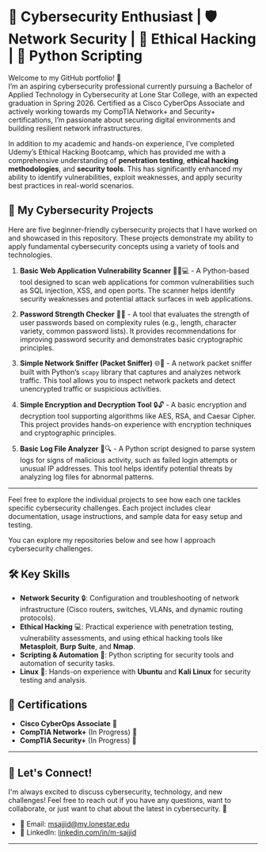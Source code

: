 # 🚀 Cybersecurity Enthusiast | 🛡️ Network Security | 🔐 Ethical Hacking | 🐍 Python Scripting

Welcome to my GitHub portfolio! 👋  
I’m an aspiring cybersecurity professional currently pursuing a Bachelor of Applied Technology in Cybersecurity at Lone Star College, with an expected graduation in Spring 2026. Certified as a Cisco CyberOps Associate and actively working towards my CompTIA Network+ and Security+ certifications, I’m passionate about securing digital environments and building resilient network infrastructures.

In addition to my academic and hands-on experience, I’ve completed Udemy’s Ethical Hacking Bootcamp, which has provided me with a comprehensive understanding of **penetration testing**, **ethical hacking methodologies**, and **security tools**. This has significantly enhanced my ability to identify vulnerabilities, exploit weaknesses, and apply security best practices in real-world scenarios.

## 📂 My Cybersecurity Projects


Here are five beginner-friendly cybersecurity projects that I have worked on and showcased in this repository. These projects demonstrate my ability to apply fundamental cybersecurity concepts using a variety of tools and technologies.

1. **Basic Web Application Vulnerability Scanner** 🕵️‍♂️💻 - A Python-based tool designed to scan web applications for common vulnerabilities such as SQL injection, XSS, and open ports. The scanner helps identify security weaknesses and potential attack surfaces in web applications.

2. **Password Strength Checker** 🔐🔑 - A tool that evaluates the strength of user passwords based on complexity rules (e.g., length, character variety, common password lists). It provides recommendations for improving password security and demonstrates basic cryptographic principles.

3. **Simple Network Sniffer (Packet Sniffer)** 🌐📡 - A network packet sniffer built with Python’s `scapy` library that captures and analyzes network traffic. This tool allows you to inspect network packets and detect unencrypted traffic or suspicious activities.

4. **Simple Encryption and Decryption Tool** 🔒🔓 - A basic encryption and decryption tool supporting algorithms like AES, RSA, and Caesar Cipher. This project provides hands-on experience with encryption techniques and cryptographic principles.

5. **Basic Log File Analyzer** 📜🔍 - A Python script designed to parse system logs for signs of malicious activity, such as failed login attempts or unusual IP addresses. This tool helps identify potential threats by analyzing log files for abnormal patterns.


---

Feel free to explore the individual projects to see how each one tackles specific cybersecurity challenges. Each project includes clear documentation, usage instructions, and sample data for easy setup and testing.


You can explore my repositories below and see how I approach cybersecurity challenges.

## 🛠️ Key Skills

- **Network Security** 🔒: Configuration and troubleshooting of network infrastructure (Cisco routers, switches, VLANs, and dynamic routing protocols).
- **Ethical Hacking** 💻: Practical experience with penetration testing, vulnerability assessments, and using ethical hacking tools like **Metasploit**, **Burp Suite**, and **Nmap**.
- **Scripting & Automation** 🤖: Python scripting for security tools and automation of security tasks.
- **Linux** 🐧: Hands-on experience with **Ubuntu** and **Kali Linux** for security testing and analysis.

## 🏅 Certifications

- **Cisco CyberOps Associate** 📜
- **CompTIA Network+** (In Progress) 📝
- **CompTIA Security+** (In Progress) 📝

---

## 💬 Let's Connect!

I'm always excited to discuss cybersecurity, technology, and new challenges! Feel free to reach out if you have any questions, want to collaborate, or just want to chat about the latest in cybersecurity. 🙌

- 📧 Email: [msajjid@my.lonestar.edu](mailto:msajjid@my.lonestar.edu)
- 💼 LinkedIn: [linkedin.com/in/m-sajjid](https://www.linkedin.com/in/m-sajjid)

---

